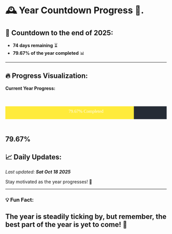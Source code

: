 
# &#x1F570; **Year Countdown Progress** &#x1F389;.

## &#x1F4C5; Countdown to the end of 2025:
- **74 days remaining** &#x23F3;
- **79.67% of the year completed** &#x1F4CA;

---

## &#x1F525; **Progress Visualization**:

**Current Year Progress:**

<br><br>
![Progress Bar](https://raw.githubusercontent.com/dayanidigv/year-countdown-progress/main/progress-bar.svg)
<br><br>

**79.67%**
---

## &#x1F4C8; **Daily Updates**:

_Last updated: **Sat Oct 18 2025**_

Stay motivated as the year progresses! &#x1F680;

--- 

### &#x1F4A1; **Fun Fact:**
The year is steadily ticking by, but remember, the best part of the year is yet to come! &#x1F31F;
---
